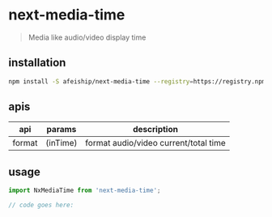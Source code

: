# next-media-time
> Media like audio/video display time

## installation
```bash
npm install -S afeiship/next-media-time --registry=https://registry.npm.taobao.org
```

## apis
| api    | params   | description                           |
| ------ | -------- | ------------------------------------- |
| format | (inTime) | format audio/video current/total time |

## usage
```js
import NxMediaTime from 'next-media-time';

// code goes here:
```
